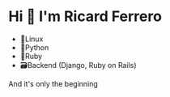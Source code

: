# Hi 👋 I'm Ricard Ferrero

- 🐧Linux
- 🐍Python
- 💎Ruby
- 🗃️Backend (Django, Ruby on Rails)

And it's only the beginning

<!---
Did you know that not all ducks can fly? Look for Indian Runner duck.
--->
